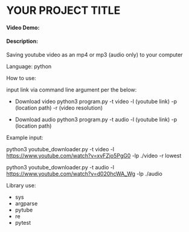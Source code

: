 # YOUR PROJECT TITLE
#### Video Demo:  <URL HERE>
#### Description:

Saving youtube video as an mp4 or mp3 (audio only) to your computer

Language: python

How to use:

input link via command line argument per the below:

- Download video
    python3 program.py -t video -l (youtube link) -p (location path) -r (video resolution)
    
- Download audio
    python3 program.py -t audio -l (youtube link) -p (location path)
    

Example input:

python3 youtube_downloader.py -t video -l https://www.youtube.com/watch?v=xvFZjo5PgG0 -lp ./video -r lowest

python3 youtube_downloader.py -t audio -l https://www.youtube.com/watch?v=d020hcWA_Wg -lp ./audio

Library use:

- sys
- argparse
- pytube
- re
- pytest
    